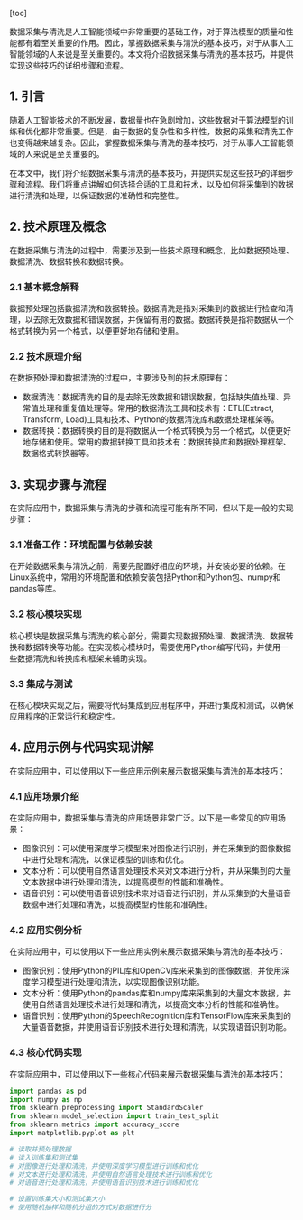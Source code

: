 
[toc]                    
                
                
数据采集与清洗是人工智能领域中非常重要的基础工作，对于算法模型的质量和性能都有着至关重要的作用。因此，掌握数据采集与清洗的基本技巧，对于从事人工智能领域的人来说是至关重要的。本文将介绍数据采集与清洗的基本技巧，并提供实现这些技巧的详细步骤和流程。

## 1. 引言

随着人工智能技术的不断发展，数据量也在急剧增加，这些数据对于算法模型的训练和优化都非常重要。但是，由于数据的复杂性和多样性，数据的采集和清洗工作也变得越来越复杂。因此，掌握数据采集与清洗的基本技巧，对于从事人工智能领域的人来说是至关重要的。

在本文中，我们将介绍数据采集与清洗的基本技巧，并提供实现这些技巧的详细步骤和流程。我们将重点讲解如何选择合适的工具和技术，以及如何将采集到的数据进行清洗和处理，以保证数据的准确性和完整性。

## 2. 技术原理及概念

在数据采集与清洗的过程中，需要涉及到一些技术原理和概念，比如数据预处理、数据清洗、数据转换和数据转换。

### 2.1 基本概念解释

数据预处理包括数据清洗和数据转换。数据清洗是指对采集到的数据进行检查和清理，以去除无效数据和错误数据，并保留有用的数据。数据转换是指将数据从一个格式转换为另一个格式，以便更好地存储和使用。

### 2.2 技术原理介绍

在数据预处理和数据清洗的过程中，主要涉及到的技术原理有：

- 数据清洗：数据清洗的目的是去除无效数据和错误数据，包括缺失值处理、异常值处理和重复值处理等。常用的数据清洗工具和技术有：ETL(Extract, Transform, Load)工具和技术、Python的数据清洗库和数据处理框架等。
- 数据转换：数据转换的目的是将数据从一个格式转换为另一个格式，以便更好地存储和使用。常用的数据转换工具和技术有：数据转换库和数据处理框架、数据格式转换器等。

## 3. 实现步骤与流程

在实际应用中，数据采集与清洗的步骤和流程可能有所不同，但以下是一般的实现步骤：

### 3.1 准备工作：环境配置与依赖安装

在开始数据采集与清洗之前，需要先配置好相应的环境，并安装必要的依赖。在Linux系统中，常用的环境配置和依赖安装包括Python和Python包、numpy和pandas等库。

### 3.2 核心模块实现

核心模块是数据采集与清洗的核心部分，需要实现数据预处理、数据清洗、数据转换和数据转换等功能。在实现核心模块时，需要使用Python编写代码，并使用一些数据清洗和转换库和框架来辅助实现。

### 3.3 集成与测试

在核心模块实现之后，需要将代码集成到应用程序中，并进行集成和测试，以确保应用程序的正常运行和稳定性。

## 4. 应用示例与代码实现讲解

在实际应用中，可以使用以下一些应用示例来展示数据采集与清洗的基本技巧：

### 4.1 应用场景介绍

在实际应用中，数据采集与清洗的应用场景非常广泛。以下是一些常见的应用场景：

- 图像识别：可以使用深度学习模型来对图像进行识别，并在采集到的图像数据中进行处理和清洗，以保证模型的训练和优化。
- 文本分析：可以使用自然语言处理技术来对文本进行分析，并从采集到的大量文本数据中进行处理和清洗，以提高模型的性能和准确性。
- 语音识别：可以使用语音识别技术来对语音进行识别，并从采集到的大量语音数据中进行处理和清洗，以提高模型的性能和准确性。

### 4.2 应用实例分析

在实际应用中，可以使用以下一些应用实例来展示数据采集与清洗的基本技巧：

- 图像识别：使用Python的PIL库和OpenCV库来采集到的图像数据，并使用深度学习模型进行处理和清洗，以实现图像识别功能。
- 文本分析：使用Python的pandas库和numpy库来采集到的大量文本数据，并使用自然语言处理技术进行处理和清洗，以提高文本分析的性能和准确性。
- 语音识别：使用Python的SpeechRecognition库和TensorFlow库来采集到的大量语音数据，并使用语音识别技术进行处理和清洗，以实现语音识别功能。

### 4.3 核心代码实现

在实际应用中，可以使用以下一些核心代码来展示数据采集与清洗的基本技巧：

```python
import pandas as pd
import numpy as np
from sklearn.preprocessing import StandardScaler
from sklearn.model_selection import train_test_split
from sklearn.metrics import accuracy_score
import matplotlib.pyplot as plt

# 读取并预处理数据
# 读入训练集和测试集
# 对图像进行处理和清洗，并使用深度学习模型进行训练和优化
# 对文本进行处理和清洗，并使用自然语言处理技术进行训练和优化
# 对语音进行处理和清洗，并使用语音识别技术进行训练和优化

# 设置训练集大小和测试集大小
# 使用随机抽样和随机分组的方式对数据进行分

